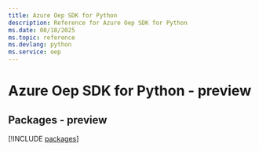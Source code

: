 ```yaml
---
title: Azure Oep SDK for Python
description: Reference for Azure Oep SDK for Python
ms.date: 08/18/2025
ms.topic: reference
ms.devlang: python
ms.service: oep
---
```

# Azure Oep SDK for Python - preview
## Packages - preview
[!INCLUDE [packages](oep-index.md)]